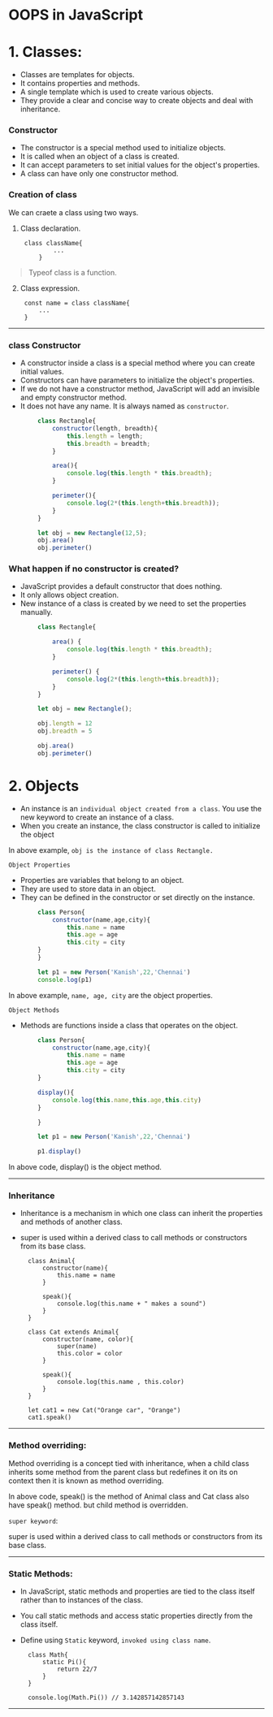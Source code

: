 # OOPS in JavaScript

# 1. Classes:

- Classes are templates for objects. 
-  It contains properties and methods.
- A single template which is used to create various objects.
- They provide a clear and concise way to create objects and deal with inheritance.

### Constructor

- The constructor is a special method used to initialize objects.
- It is called when an object of a class is created.
- It can accept parameters to set initial values for the object's properties.
- A class can have only one constructor method.

### Creation of class

We can craete a class using two ways.

1. Class declaration.

        class className{
                ...
            }

> Typeof class is a function.

2. Class expression.

        const name = class className{
            ...
        }

---

### class Constructor

- A constructor inside a class is a special method where you can create initial values.
- Constructors can have parameters to initialize the object's properties.
- If we do not have a constructor method, JavaScript will add an invisible and empty constructor method.
- It does not have any name. It is always named as `constructor`.

```js
        class Rectangle{
            constructor(length, breadth){
                this.length = length;
                this.breadth = breadth;
            }

            area(){
                console.log(this.length * this.breadth);
            }

            perimeter(){
                console.log(2*(this.length+this.breadth));
            }
        }

        let obj = new Rectangle(12,5);
        obj.area()
        obj.perimeter()
```

### What happen if no constructor is created?

- JavaScript provides a default constructor that does nothing.
- It only allows object creation.
- New instance of a class is created by we need to set the properties manually.

```js
        class Rectangle{

            area() {
                console.log(this.length * this.breadth);
            }

            perimeter() {
                console.log(2*(this.length+this.breadth));
            }
        }

        let obj = new Rectangle();

        obj.length = 12
        obj.breadth = 5

        obj.area()
        obj.perimeter()
```

# 2. Objects


-  An instance is an `individual object created from a class`. You use the new keyword to create an instance of a class.
- When you create an instance, the class constructor is called to initialize the object

In above example, `obj is the instance of class Rectangle.`


`Object Properties`

- Properties are variables that belong to an object.
- They are used to store data in an object.
- They can be defined in the constructor or set directly on the instance.

```js
        class Person{
            constructor(name,age,city){
                this.name = name
                this.age = age
                this.city = city
        }
        }

        let p1 = new Person('Kanish',22,'Chennai')
        console.log(p1)
```

In above example, `name, age, city` are the object properties.


`Object Methods`

- Methods are functions inside a class that operates on the object.

```js
        class Person{
            constructor(name,age,city){
                this.name = name
                this.age = age
                this.city = city
        }

        display(){
            console.log(this.name,this.age,this.city)
        }

        }

        let p1 = new Person('Kanish',22,'Chennai')

        p1.display()
```

In above code, display() is the object method.

---

### Inheritance

- Inheritance is a mechanism in which one class can inherit the properties and methods of another class.

- super is used within a derived class to call methods or constructors from its base class.

        class Animal{
            constructor(name){
                this.name = name
            }

            speak(){
                console.log(this.name + " makes a sound")
            }
        }

        class Cat extends Animal{
            constructor(name, color){
                super(name)
                this.color = color
            }

            speak(){
                console.log(this.name , this.color)
            }
        }

        let cat1 = new Cat("Orange car", "Orange")
        cat1.speak()

---

### Method overriding:

Method overriding is a concept tied with inheritance, when a child class inherits some method from the parent class but redefines it on its on context then it is known as method overriding.

In above code,
speak() is the method of Animal class and Cat class also have speak() method. but child method is overridden.

`super keyword`:

super is used within a derived class to call methods or constructors from its base class.

---

### Static Methods:

-  In JavaScript, static methods and properties are tied to the class itself rather than to instances of the class. 

- You call static methods and access static properties directly from the class itself.

- Define using `Static` keyword, `invoked using class name`.


        class Math{
            static Pi(){
                return 22/7
            }
        }

        console.log(Math.Pi()) // 3.142857142857143

---

